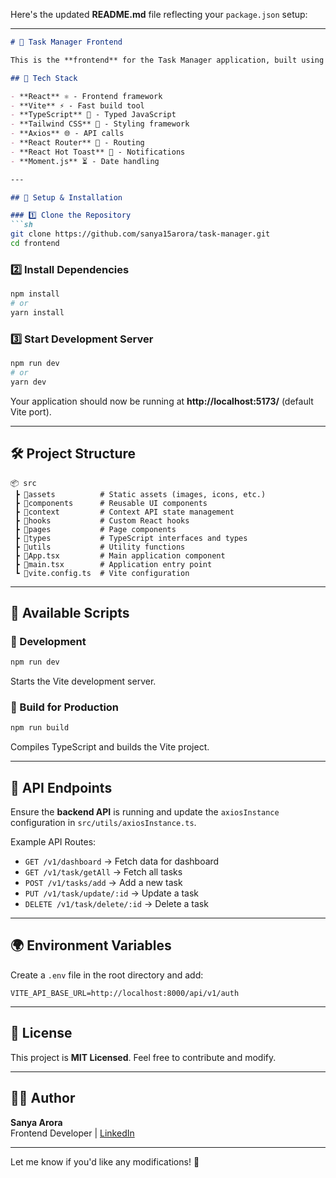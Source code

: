 Here's the updated **README.md** file reflecting your `package.json` setup:  

---

```md
# 📝 Task Manager Frontend

This is the **frontend** for the Task Manager application, built using **React, Vite, and TypeScript**.

## 🚀 Tech Stack

- **React** ⚛️ - Frontend framework
- **Vite** ⚡ - Fast build tool
- **TypeScript** 🦾 - Typed JavaScript
- **Tailwind CSS** 🎨 - Styling framework
- **Axios** 🌐 - API calls
- **React Router** 🔀 - Routing
- **React Hot Toast** 🔔 - Notifications
- **Moment.js** ⏳ - Date handling

---

## 📌 Setup & Installation

### 1️⃣ Clone the Repository
```sh
git clone https://github.com/sanya15arora/task-manager.git
cd frontend
```

### 2️⃣ Install Dependencies
```sh
npm install
# or
yarn install
```

### 3️⃣ Start Development Server
```sh
npm run dev
# or
yarn dev
```
Your application should now be running at **http://localhost:5173/** (default Vite port).

---

## 🛠 Project Structure

```
📦 src
 ┣ 📂assets          # Static assets (images, icons, etc.)
 ┣ 📂components      # Reusable UI components
 ┣ 📂context         # Context API state management
 ┣ 📂hooks           # Custom React hooks
 ┣ 📂pages           # Page components
 ┣ 📂types           # TypeScript interfaces and types
 ┣ 📂utils           # Utility functions
 ┣ 📜App.tsx         # Main application component
 ┣ 📜main.tsx        # Application entry point
 ┗ 📜vite.config.ts  # Vite configuration
```

---

## 🔧 Available Scripts

### 🚀 Development
```sh
npm run dev
```
Starts the Vite development server.

### 🔨 Build for Production
```sh
npm run build
```
Compiles TypeScript and builds the Vite project.

---

## 📡 API Endpoints

Ensure the **backend API** is running and update the `axiosInstance` configuration in `src/utils/axiosInstance.ts`.

Example API Routes:
- `GET /v1/dashboard` → Fetch data for dashboard
- `GET /v1/task/getAll` → Fetch all tasks
- `POST /v1/tasks/add` → Add a new task
- `PUT /v1/task/update/:id` → Update a task
- `DELETE /v1/task/delete/:id` → Delete a task

---

## 🌍 Environment Variables

Create a `.env` file in the root directory and add:

```
VITE_API_BASE_URL=http://localhost:8000/api/v1/auth
```

---

## 📜 License
This project is **MIT Licensed**. Feel free to contribute and modify.

---

## 👨‍💻 Author
**Sanya Arora**  
Frontend Developer | [LinkedIn](https://www.linkedin.com/in/sanya15arora)

---

Let me know if you'd like any modifications! 🚀
